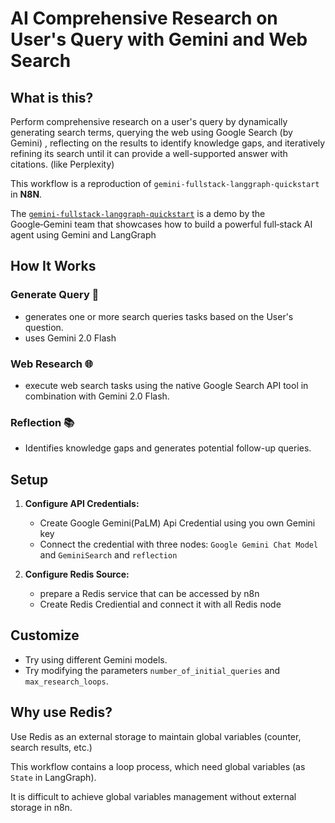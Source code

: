 # AI Comprehensive Research on User's Query with Gemini and Web Search

## What is this?
Perform comprehensive research on a user's query by dynamically generating search terms, querying the web using Google Search (by Gemini) , reflecting on the results to identify knowledge gaps, and iteratively refining its search until it can provide a well-supported answer with citations. (like Perplexity)

This workflow is a reproduction of `gemini-fullstack-langgraph-quickstart` in **N8N**.

The [`gemini‑fullstack‑langgraph‑quickstart`](https://github.com/google-gemini/gemini-fullstack-langgraph-quickstart) is a demo by the Google‑Gemini team that showcases how to build a powerful full‑stack AI agent using Gemini and LangGraph


## How It Works

### Generate Query 💬
- generates one or more search queries tasks based on the User's question.
- uses Gemini 2.0 Flash

### Web Research 🌐
- execute web search tasks using the native Google Search API tool in combination with Gemini 2.0 Flash.

### Reflection 📚
- Identifies knowledge gaps and generates potential follow-up queries. 


## Setup

1. **Configure API Credentials:**
   - Create Google Gemini(PaLM) Api Credential using you own Gemini key
   - Connect the credential with three nodes: `Google Gemini Chat Model` and `GeminiSearch` and `reflection`

2. **Configure Redis Source:**
   - prepare a Redis service that can be accessed by n8n
   - Create Redis Crediential and connect it with all Redis node

## Customize

- Try using different Gemini models.
- Try modifying the parameters `number_of_initial_queries` and `max_research_loops`.



## Why use Redis?

Use Redis as an external storage to maintain global variables (counter, search results, etc.)

This workflow contains a loop process, which need global variables (as `State` in LangGraph).

It is difficult to achieve global variables management without external storage in n8n.
